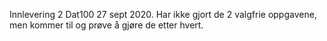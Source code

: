 Innlevering 2 Dat100 27 sept 2020.
Har ikke gjort de 2 valgfrie oppgavene, men kommer til og prøve å gjøre de etter hvert.
